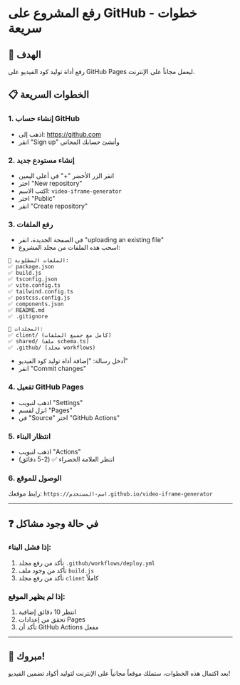 # رفع المشروع على GitHub - خطوات سريعة

## 🎯 الهدف
رفع أداة توليد كود الفيديو على GitHub Pages ليعمل مجاناً على الإنترنت.

## 📋 الخطوات السريعة

### 1. إنشاء حساب GitHub
- اذهب إلى: https://github.com
- انقر "Sign up" وأنشئ حسابك المجاني

### 2. إنشاء مستودع جديد
- انقر الزر الأخضر "+" في أعلى اليمين
- اختر "New repository"
- اكتب الاسم: `video-iframe-generator`
- اختر "Public"
- انقر "Create repository"

### 3. رفع الملفات
- في الصفحة الجديدة، انقر "uploading an existing file"
- اسحب هذه الملفات من مجلد المشروع:

```
📁 الملفات المطلوبة:
✅ package.json
✅ build.js  
✅ tsconfig.json
✅ vite.config.ts
✅ tailwind.config.ts
✅ postcss.config.js
✅ components.json
✅ README.md
✅ .gitignore

📁 المجلدات:
✅ client/ (كامل مع جميع الملفات)
✅ shared/ (ملف schema.ts)
✅ .github/ (مجلد workflows)
```

- أدخل رسالة: "إضافة أداة توليد كود الفيديو"
- انقر "Commit changes"

### 4. تفعيل GitHub Pages
- اذهب لتبويب "Settings"
- انزل لقسم "Pages"
- في "Source" اختر "GitHub Actions"

### 5. انتظار البناء
- اذهب لتبويب "Actions"
- انتظر العلامة الخضراء ✅ (2-5 دقائق)

### 6. الوصول للموقع
رابط موقعك: `https://اسم-المستخدم.github.io/video-iframe-generator`

---

## ❓ في حالة وجود مشاكل

### إذا فشل البناء:
1. تأكد من رفع مجلد `.github/workflows/deploy.yml`
2. تأكد من وجود ملف `build.js`
3. تأكد من رفع مجلد `client` كاملاً

### إذا لم يظهر الموقع:
1. انتظر 10 دقائق إضافية
2. تحقق من إعدادات Pages
3. تأكد أن GitHub Actions مفعل

---

## 🎉 مبروك!
بعد اكتمال هذه الخطوات، ستملك موقعاً مجانياً على الإنترنت لتوليد أكواد تضمين الفيديو!